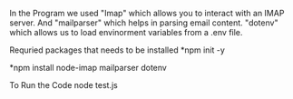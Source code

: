 In the Program we used "Imap" which allows you to interact with an IMAP server.
And "mailparser" which helps in parsing email content.
"dotenv" which allows us to load envinorment variables from a .env file.

Requried packages that needs to be installed 
*npm init -y

*npm install node-imap mailparser dotenv

To Run the Code
 node test.js 
